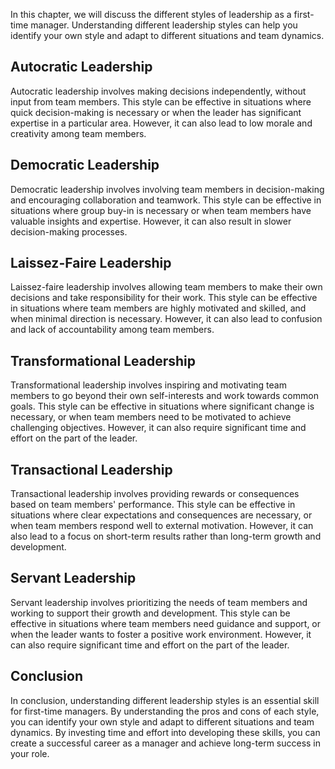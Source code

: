 
In this chapter, we will discuss the different styles of leadership as a first-time manager. Understanding different leadership styles can help you identify your own style and adapt to different situations and team dynamics.

Autocratic Leadership
---------------------

Autocratic leadership involves making decisions independently, without input from team members. This style can be effective in situations where quick decision-making is necessary or when the leader has significant expertise in a particular area. However, it can also lead to low morale and creativity among team members.

Democratic Leadership
---------------------

Democratic leadership involves involving team members in decision-making and encouraging collaboration and teamwork. This style can be effective in situations where group buy-in is necessary or when team members have valuable insights and expertise. However, it can also result in slower decision-making processes.

Laissez-Faire Leadership
------------------------

Laissez-faire leadership involves allowing team members to make their own decisions and take responsibility for their work. This style can be effective in situations where team members are highly motivated and skilled, and when minimal direction is necessary. However, it can also lead to confusion and lack of accountability among team members.

Transformational Leadership
---------------------------

Transformational leadership involves inspiring and motivating team members to go beyond their own self-interests and work towards common goals. This style can be effective in situations where significant change is necessary, or when team members need to be motivated to achieve challenging objectives. However, it can also require significant time and effort on the part of the leader.

Transactional Leadership
------------------------

Transactional leadership involves providing rewards or consequences based on team members' performance. This style can be effective in situations where clear expectations and consequences are necessary, or when team members respond well to external motivation. However, it can also lead to a focus on short-term results rather than long-term growth and development.

Servant Leadership
------------------

Servant leadership involves prioritizing the needs of team members and working to support their growth and development. This style can be effective in situations where team members need guidance and support, or when the leader wants to foster a positive work environment. However, it can also require significant time and effort on the part of the leader.

Conclusion
----------

In conclusion, understanding different leadership styles is an essential skill for first-time managers. By understanding the pros and cons of each style, you can identify your own style and adapt to different situations and team dynamics. By investing time and effort into developing these skills, you can create a successful career as a manager and achieve long-term success in your role.
